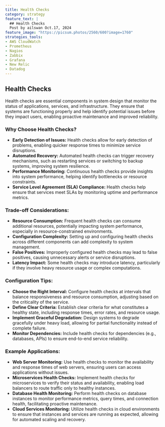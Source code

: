 ```yaml
---
title: Health Checks
category: strategy
feature_text: |
  ## Health Checks
  Post by ailswan Oct.17, 2024
feature_image: "https://picsum.photos/2560/600?image=1760"
strategies_tools:
- AWS CloudWatch
- Prometheus
- Nagios
- Zabbix
- Grafana
- New Relic
- Datadog
---
```

## Health Checks
Health checks are essential components in system design that monitor the status of applications, services, and infrastructure. They ensure that systems are functioning properly and help identify potential issues before they impact users, enabling proactive maintenance and improved reliability.

### Why Choose Health Checks?
- **Early Detection of Issues:** Health checks allow for early detection of problems, enabling quicker response times to minimize service disruptions.
- **Automated Recovery:** Automated health checks can trigger recovery mechanisms, such as restarting services or switching to backup systems, improving system resilience.
- **Performance Monitoring:** Continuous health checks provide insights into system performance, helping identify bottlenecks or resource constraints.
- **Service Level Agreement (SLA) Compliance:** Health checks help ensure that services meet SLAs by monitoring uptime and performance metrics.

### Trade-off Considerations:
- **Resource Consumption:** Frequent health checks can consume additional resources, potentially impacting system performance, especially in resource-constrained environments.
- **Configuration Complexity:** Setting up and configuring health checks across different components can add complexity to system management.
- **False Positives:** Improperly configured health checks may lead to false positives, causing unnecessary alerts or service disruptions.
- **Latency Impact:** Some health checks may introduce latency, particularly if they involve heavy resource usage or complex computations.

### Configuration Tips:
- **Choose the Right Interval:** Configure health checks at intervals that balance responsiveness and resource consumption, adjusting based on the criticality of the service.
- **Define Clear Criteria:** Establish clear criteria for what constitutes a healthy state, including response times, error rates, and resource usage.
- **Implement Graceful Degradation:** Design systems to degrade gracefully under heavy load, allowing for partial functionality instead of complete failure.
- **Monitor Dependencies:** Include health checks for dependencies (e.g., databases, APIs) to ensure end-to-end service reliability.

### Example Applications:
- **Web Server Monitoring:** Use health checks to monitor the availability and response times of web servers, ensuring users can access applications without issues.
- **Microservices Health Checks:** Implement health checks for microservices to verify their status and availability, enabling load balancers to route traffic only to healthy instances.
- **Database Health Monitoring:** Perform health checks on database instances to monitor performance metrics, query times, and connection health, facilitating proactive maintenance.
- **Cloud Services Monitoring:** Utilize health checks in cloud environments to ensure that instances and services are running as expected, allowing for automated scaling and recovery.

